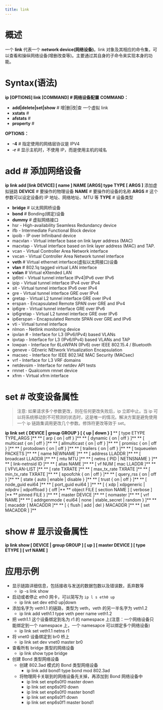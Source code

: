 ```yaml
---
title: link
---
```


# 概述

一个 **link** 代表一个 **network device(网络设备)**。link 对象及其相应的命令集，可以查看和操纵网络设备(增删改查等)。主要通过其自身的子命令来实现本身的功能。

# Syntax(语法)

**ip \[OPTIONS] link \[COMMAND] # 网络设备配置**
**COMMAND：**

- **add|delete|set|show** # 增|删|改|查 一个虚拟 link
- **xstats** #
- **afstats** #
- **property** #

**OPTIONS：**

- **-4** # 指定使用的网络层协议是 IPV4
- **-r** # 显示主机时，不使用 IP，而是使用主机的域名

# add # 添加网络设备

**ip link add \[link DEVICE] \[ name ] NAME \[ARGS] type TYPE \[ ARGS ]**
添加虚拟链路
**DEVICE** # 要操作的物理设备
**NAME** # 要操作的设备的名称
**ARGS** # 这个参数可以设定设备的 IP 地址、网络地址、MTU 等
**TYPE** # 设备类型

- **bridge** # 以太网网桥设备
- **bond** # Bonding(绑定)设备
- **dummy** # 虚拟网络接口
- hsr - High-availability Seamless Redundancy device
- ifb - Intermediate Functional Block device
- ipoib - IP over Infiniband device
- macvlan - Virtual interface base on link layer address (MAC)
- macvtap - Virtual interface based on link layer address (MAC) and TAP.
- vcan - Virtual Controller Area Network interface
- vxcan - Virtual Controller Area Network tunnel interface
- **veth** # Virtual ethernet interface(虚拟以太网接口)设备
- **vlan** # 802.1q tagged virtual LAN interface
- **vxlan** # Virtual eXtended LAN
- ip6tnl - Virtual tunnel interface IPv4|IPv6 over IPv6
- ipip - Virtual tunnel interface IPv4 over IPv4
- sit - Virtual tunnel interface IPv6 over IPv4
- gre - Virtual tunnel interface GRE over IPv4
- gretap - Virtual L2 tunnel interface GRE over IPv4
- erspan - Encapsulated Remote SPAN over GRE and IPv4
- ip6gre - Virtual tunnel interface GRE over IPv6
- ip6gretap - Virtual L2 tunnel interface GRE over IPv6
- ip6erspan - Encapsulated Remote SPAN over GRE and IPv6
- vti - Virtual tunnel interface
- nlmon - Netlink monitoring device
- ipvlan # - Interface for L3 (IPv6/IPv4) based VLANs
- ipvtap - Interface for L3 (IPv6/IPv4) based VLANs and TAP
- lowpan - Interface for 6LoWPAN (IPv6) over IEEE 802.15.4 / Bluetooth
- geneve - GEneric NEtwork Virtualization Encapsulation
- macsec - Interface for IEEE 802.1AE MAC Security (MACsec)
- vrf - Interface for L3 VRF domains
- netdevsim - Interface for netdev API tests
- rmnet - Qualcomm rmnet device
- xfrm - Virtual xfrm interface

# set # 改变设备属性

> 注意: 如果请求多个参数更改，则在任何更改失败后，ip 立即中止。当 ip 可以将系统移动到不可预测的状态时，这是唯一的情况。解决方案是避免使用一个 ip 链路集调用更改几个参数。修饰符更改等效于 set。

**ip link set { DEVICE | group GROUP } \[ { up | down } ]**
** \[ type ETYPE TYPE_ARGS ]**
** \[ arp { on | off } ]**
** \[ dynamic { on | off } ]**
** \[ multicast { on | off } ]**
** \[ allmulticast { on | off } ]**
** \[ promisc { on | off } ]**
** \[ protodown { on | off } ]**
** \[ trailers { on | off } ]**
** \[ txqueuelen PACKETS ]**
** \[ name NEWNAME ]**
** \[ address LLADDR ]**
** \[ broadcast LLADDR ]**
** \[ mtu MTU ]**
** \[ netns { PID | NETNSNAME } ]**
** \[ link-netnsid ID ]**
** \[ alias NAME ]**
** \[ vf NUM \[ mac LLADDR ]**
** \[ VFVLAN-LIST ]**
** \[ rate TXRATE ]**
** \[ max_tx_rate TXRATE ]**
** \[ min_tx_rate TXRATE ]**
** \[ spoofchk { on | off } ]**
** \[ query_rss { on | off } ]**
** \[ state { auto | enable | disable } ]**
** \[ trust { on | off } ]**
** \[ node_guid eui64 ]**
** \[ port_guid eui64 ] ]**
** \[ { xdp | xdpgeneric | xdpdrv | xdpoffload } { off |**
** object FILE \[ section NAME ] \[ verbose ] |**
** pinned FILE } ]**
** \[ master DEVICE ]**
** \[ nomaster ]**
** \[ vrf NAME ]**
** \[ addrgenmode { eui64 | none | stable_secret | random } ]**
** \[ macaddr \[ MACADDR ]**
** \[ { flush | add | del } MACADDR ]**
** \[ set MACADDR ] ]**

# show # 显示设备属性

**ip link show \[ DEVICE | group GROUP ] \[ up ] \[ master DEVICE ] \[ type ETYPE ] \[ vrf NAME ]**

# 应用示例

- 显示链路详细信息，包括接收与发送的数据包数以及错误数，丢弃数等
  - ip -s link show
- 启动或者停止 eth0 网卡，可以简写为 `ip l s eth0 up`
  - ip link set dev eth0 up|down
- 添加名字为 veth1.1 的链路，类型为 veth，veth 的另一半名字为 veth1.2
  - ip link add veth1.1 type veth peer name veth1.2
- 把 veth1.1 这个设备绑定到名为 r1 的 namespace 上(注意：一个网络设备只能绑定到一个 namespace 上，一个 namesapce 可以绑定多个网络设备)
  - ip link set veth1.1 netns r1
- 将 vnet0 设备绑定到 br0 桥上
  - ip link set dev vnet0 master br0
- 查看所有 bridge 类型的网络设备
  - ip link show type bridge
- 创建 Bond 类型网络设备
  - 创建 802.3ad 模式的 Bond 类型网络设备
    - ip link add bond1 type bond mod 802.3ad
  - 将物理网卡关联到的网络设备先关掉，再添加到 Bond 网络设备中
    - ip link set enp6s0f0 master down
    - ip link set enp6s0f0 down
    - ip link set enp6s0f0 master bond1
    - ip link set enp6s0f1 down
    - ip link set enp6s0f1 master bond1

